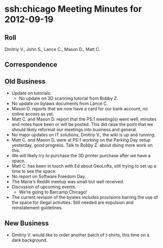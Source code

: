 # ssh:chicago Meeting Minutes for 2012-09-19 #

## Roll ##
Dmitriy V., John S., Lance C., Mason D., Matt C.

## Correspondence ##

## Old Business ##
 * Update on tutorials.
   - No update on 3D scanning tutorial from Bobby Z.
 * No update on bylaws documents from Lance C.
 * Mason D. reports that we now have a card for our bank account,
   no online access as yet.
 * Matt C. and Mason D. report that the PS:1 meeting(s) went well,
   minutes and notes have been or will be posted. This did raise
   the point that we should likely reformat our meetings into business
   and general.
 * No major updates on IT solutions, Dmitriy V., the wiki is up and running.
 * Matt C. and Mason D. were at PS:1 working on the Parking Day setup
   yesterday, good progress. Talk to Bobby Z. about doing more work on this.
 * We will likely try to purchase the 3D printer purchase after we
   have a space.
 * Matt C. has been in touch with Ed about GeoLofts, still trying to
   set up a time to see the space.
 * No report on  Software Freedom Day.
 * The Maria's Reddit meetup was small but well received.
 * Discussion of upcoming events.
   - We're going to Barcamp Chicago!
 * The current revision of the bylaws includes provisions barring the
   use of the space for illegal activities. Still needed are expulsion
   and reinstatement guidelines.

## New Business ##
 * Dmitriy V. would like to order another batch of t-shirts, this time
   on a dark background.
